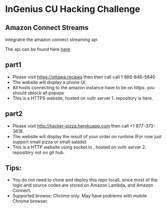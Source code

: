 # InGenius CU Hacking Challenge

## Amazon Connect Streams
Integratre the amazon connect streaming api

The api can be found here [here](https://github.com/aws/amazon-connect-streams)

## part1 
* Please visit https://ottawa.recipes then then call call 1 866-846-5640
* The website will display a phone UI.
* All hosts connecting to the amazon instance have to be on https. you should ublock all popups
* This is a HTTPS website, hosted on vultr server 1. repository is here.
## part2
* Please visit http://hacker-pizza.herokuapp.com  then call +1 877-373-3618. 
* The website will display the result of your order on runtime.(For now just support small pizza or small salade)
* This is a HTTP website using socket.io , hosted on vultr server 2. repository not on git hub.

## Tips:
* You do not need to clone and deploy this repo locall, since most of the logic and source codes are stored on Amazon Lambda, and Amazon Connect.
* Supported browse: Chrome only. May have problems with mobile Chrome browser.
